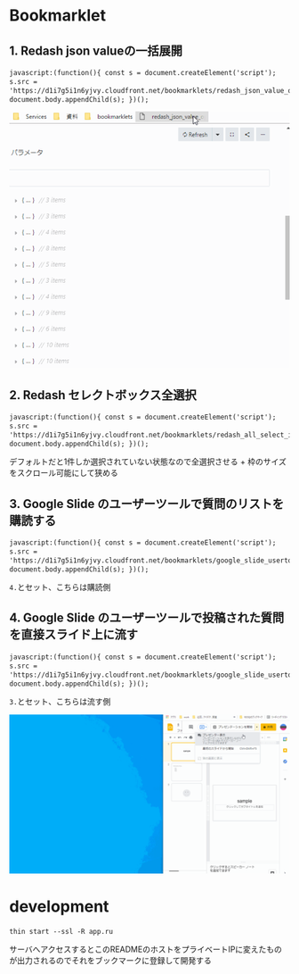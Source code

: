 # Bookmarklet

## 1. Redash json valueの一括展開

```
javascript:(function(){ const s = document.createElement('script'); s.src = 'https://d1i7g5i1n6yjvy.cloudfront.net/bookmarklets/redash_json_value_open.js'; document.body.appendChild(s); })();
```

![text](images/redash_json_value_open.gif "alt")

## 2. Redash セレクトボックス全選択

```
javascript:(function(){ const s = document.createElement('script'); s.src = 'https://d1i7g5i1n6yjvy.cloudfront.net/bookmarklets/redash_all_select_item.js'; document.body.appendChild(s); })();
```

デフォルトだと1件しか選択されていない状態なので全選択させる + 枠のサイズをスクロール可能にして狭める

## 3. Google Slide のユーザーツールで質問のリストを購読する

```
javascript:(function(){ const s = document.createElement('script'); s.src = 'https://d1i7g5i1n6yjvy.cloudfront.net/bookmarklets/google_slide_usertool_subscriber.js'; document.body.appendChild(s); })();
```

`4.`とセット、こちらは購読側


## 4. Google Slide のユーザーツールで投稿された質問を直接スライド上に流す

```
javascript:(function(){ const s = document.createElement('script'); s.src = 'https://d1i7g5i1n6yjvy.cloudfront.net/bookmarklets/google_slide_usertool_stream.js'; document.body.appendChild(s); })();
```

`3.`とセット、こちらは流す側

![イメージ図](images/google_slide_usertool.gif "alt")

# development

```
thin start --ssl -R app.ru
```

サーバへアクセスするとこのREADMEのホストをプライベートIPに変えたものが出力されるのでそれをブックマークに登録して開発する


